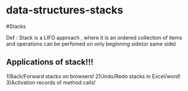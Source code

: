 # data-structures-stacks

#Stacks 

Def : Stack is a LIFO approach , where it is an ordered collection of items and operations can be perfomed on only beginning side(or same side)

Applications of stack!!!
-----------------------

1)Back/Forward stacks on browsers!
2)Undo/Redo stacks in Excel/word!
3)Activation records of method calls!

